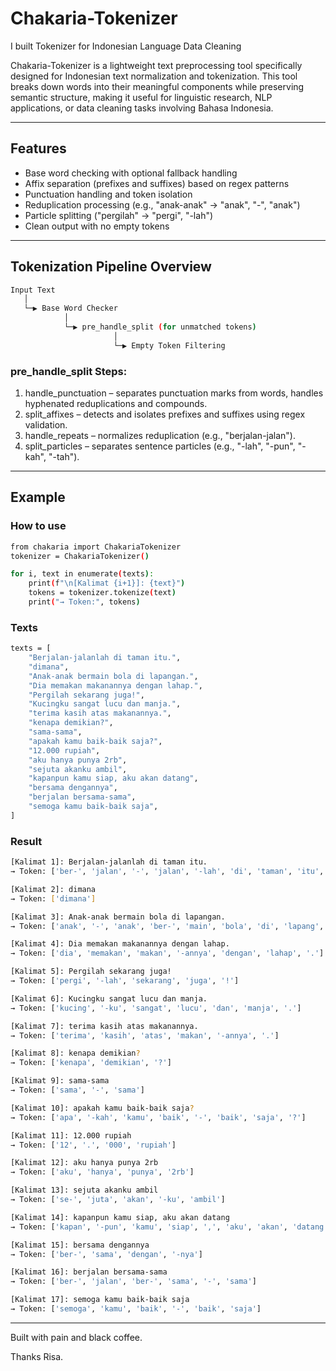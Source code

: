 # Chakaria-Tokenizer
I built Tokenizer for Indonesian Language Data Cleaning

Chakaria-Tokenizer is a lightweight text preprocessing tool specifically designed for Indonesian text normalization and tokenization. This tool breaks down words into their meaningful components while preserving semantic structure, making it useful for linguistic research, NLP applications, or data cleaning tasks involving Bahasa Indonesia.

---

## Features
* Base word checking with optional fallback handling
* Affix separation (prefixes and suffixes) based on regex patterns
* Punctuation handling and token isolation
* Reduplication processing (e.g., "anak-anak" → "anak", "-", "anak")
* Particle splitting ("pergilah" → "pergi", "-lah")
* Clean output with no empty tokens

---
 
## Tokenization Pipeline Overview
```bash
Input Text
   │
   └─▶ Base Word Checker
            │
            └─▶ pre_handle_split (for unmatched tokens)
                       │
                       └─▶ Empty Token Filtering
```

### pre_handle_split Steps:
1. handle_punctuation – separates punctuation marks from words, handles hyphenated reduplications and compounds.
2. split_affixes – detects and isolates prefixes and suffixes using regex validation.
3. handle_repeats – normalizes reduplication (e.g., "berjalan-jalan").
4. split_particles – separates sentence particles (e.g., "-lah", "-pun", "-kah", "-tah").

---

## Example
### How to use
```bash
from chakaria import ChakariaTokenizer
tokenizer = ChakariaTokenizer()
```

```bash
for i, text in enumerate(texts):
    print(f"\n[Kalimat {i+1}]: {text}")
    tokens = tokenizer.tokenize(text)
    print("→ Token:", tokens)
```

### Texts
```bash
texts = [
    "Berjalan-jalanlah di taman itu.",
    "dimana",
    "Anak-anak bermain bola di lapangan.",
    "Dia memakan makanannya dengan lahap.",
    "Pergilah sekarang juga!",
    "Kucingku sangat lucu dan manja.",
    "terima kasih atas makanannya.",
    "kenapa demikian?",
    "sama-sama",
    "apakah kamu baik-baik saja?",
    "12.000 rupiah",
    "aku hanya punya 2rb",
    "sejuta akanku ambil",
    "kapanpun kamu siap, aku akan datang",
    "bersama dengannya", 
    "berjalan bersama-sama",
    "semoga kamu baik-baik saja",
]
```

### Result
```bash
[Kalimat 1]: Berjalan-jalanlah di taman itu.
→ Token: ['ber-', 'jalan', '-', 'jalan', '-lah', 'di', 'taman', 'itu', '.']

[Kalimat 2]: dimana
→ Token: ['dimana']

[Kalimat 3]: Anak-anak bermain bola di lapangan.
→ Token: ['anak', '-', 'anak', 'ber-', 'main', 'bola', 'di', 'lapang', '-an', '.']

[Kalimat 4]: Dia memakan makanannya dengan lahap.
→ Token: ['dia', 'memakan', 'makan', '-annya', 'dengan', 'lahap', '.']

[Kalimat 5]: Pergilah sekarang juga!
→ Token: ['pergi', '-lah', 'sekarang', 'juga', '!']

[Kalimat 6]: Kucingku sangat lucu dan manja.
→ Token: ['kucing', '-ku', 'sangat', 'lucu', 'dan', 'manja', '.']

[Kalimat 7]: terima kasih atas makanannya.
→ Token: ['terima', 'kasih', 'atas', 'makan', '-annya', '.']

[Kalimat 8]: kenapa demikian?
→ Token: ['kenapa', 'demikian', '?']

[Kalimat 9]: sama-sama
→ Token: ['sama', '-', 'sama']

[Kalimat 10]: apakah kamu baik-baik saja?
→ Token: ['apa', '-kah', 'kamu', 'baik', '-', 'baik', 'saja', '?']

[Kalimat 11]: 12.000 rupiah
→ Token: ['12', '.', '000', 'rupiah']

[Kalimat 12]: aku hanya punya 2rb
→ Token: ['aku', 'hanya', 'punya', '2rb']

[Kalimat 13]: sejuta akanku ambil
→ Token: ['se-', 'juta', 'akan', '-ku', 'ambil']

[Kalimat 14]: kapanpun kamu siap, aku akan datang
→ Token: ['kapan', '-pun', 'kamu', 'siap', ',', 'aku', 'akan', 'datang']

[Kalimat 15]: bersama dengannya
→ Token: ['ber-', 'sama', 'dengan', '-nya']

[Kalimat 16]: berjalan bersama-sama
→ Token: ['ber-', 'jalan', 'ber-', 'sama', '-', 'sama']

[Kalimat 17]: semoga kamu baik-baik saja
→ Token: ['semoga', 'kamu', 'baik', '-', 'baik', 'saja']
```

---

Built with pain and black coffee.

Thanks Risa.
